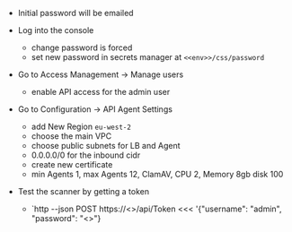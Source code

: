 
 - Initial password will be emailed
 - Log into the console
   - change password is forced
   - set new password in secrets manager at `<<env>>/css/password`
 - Go to Access Management -> Manage users
   - enable API access for the admin user
 - Go to Configuration -> API Agent Settings
   - add New Region `eu-west-2`
   - choose the main VPC
   - choose public subnets for LB and Agent
   - 0.0.0.0/0 for the inbound cidr
   - create new certificate
   - min Agents 1, max Agents 12, ClamAV, CPU 2,  Memory 8gb disk 100

 - Test the scanner by getting a token
   - `http --json POST https://<<api url>>/api/Token <<< '{"username": "admin", "password": "<<password>>"}
